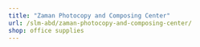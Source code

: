 ```yaml
---
title: "Zaman Photocopy and Composing Center"
url: /slm-abd/zaman-photocopy-and-composing-center/
shop: office supplies
---
```


